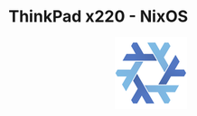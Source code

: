 # ThinkPad x220 - NixOS

<div align="center"><img src="/imgs/nixos.png" alt="NixOS" border="0"></div>
